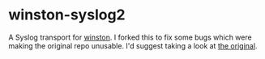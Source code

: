 # winston-syslog2

A Syslog transport for [winston][0]. I forked this to fix some bugs which were making the original repo unusable. I'd suggest taking a look at [the original][1].

[0]: https://github.com/gdw2/winston-syslog2
[1]: https://github.com/gdw2/winston-syslog2
